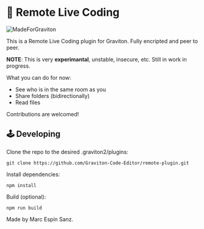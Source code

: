 # 🔭 Remote Live Coding

![MadeForGraviton](https://raw.githubusercontent.com/Graviton-Code-Editor/website/master/src/badges/made_for_graviton.svg?sanitize=true)

This is a Remote Live Coding plugin for Graviton. Fully encripted and peer to peer.

**NOTE**: This is very **experimantal**, unstable, insecure, etc. Still in work in progress.

What you can do for now:
* See who is in the same room as you
* Share folders (bidirectionally)
* Read files

Contributions are welcomed!

## 🕹 Developing
Clone the repo to the desired .graviton2/plugins:
```shell
git clone https://github.com/Graviton-Code-Editor/remote-plugin.git 
```

Install dependencies:
```shell
npm install
```

Build (optional):
```shell
npm run build
```

Made by Marc Espín Sanz.